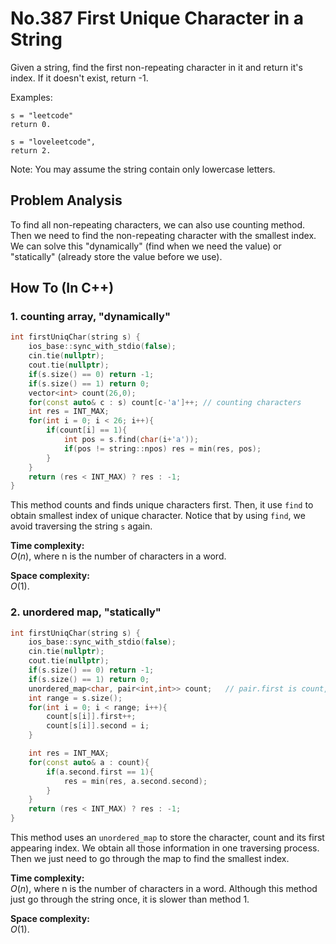 No.387 First Unique Character in a String
=========
Given a string, find the first non-repeating character in it and return it's index. If it doesn't exist, return -1.

Examples:
```
s = "leetcode"
return 0.

s = "loveleetcode",
return 2.
```
Note: You may assume the string contain only lowercase letters.

## Problem Analysis  

To find all non-repeating characters, we can also use counting method. Then we need to find the non-repeating character with the smallest index. We can solve this "dynamically" (find when we need the value) or "statically" (already store the value before we use).
  

## How To (In C++)
### 1. counting array, "dynamically"
 
```C++
int firstUniqChar(string s) {
    ios_base::sync_with_stdio(false);
    cin.tie(nullptr);
    cout.tie(nullptr);
    if(s.size() == 0) return -1;
    if(s.size() == 1) return 0;
    vector<int> count(26,0);
    for(const auto& c : s) count[c-'a']++; // counting characters
    int res = INT_MAX;
    for(int i = 0; i < 26; i++){
        if(count[i] == 1){
            int pos = s.find(char(i+'a'));
            if(pos != string::npos) res = min(res, pos);
        }
    }
    return (res < INT_MAX) ? res : -1;
}
```
This method counts and finds unique characters first. Then, it use `find` to obtain smallest index of unique character. Notice that by using `find`, we avoid traversing the string `s` again.  

**Time complexity:**  
$O(n)$, where n is the number of characters in a word.  
  
**Space complexity:**  
$O(1)$.  

### 2. unordered map, "statically"
```C++
int firstUniqChar(string s) {
    ios_base::sync_with_stdio(false);
    cin.tie(nullptr);
    cout.tie(nullptr);
    if(s.size() == 0) return -1;
    if(s.size() == 1) return 0;
    unordered_map<char, pair<int,int>> count;   // pair.first is count, pair.second is the first appearing index
    int range = s.size();
    for(int i = 0; i < range; i++){
        count[s[i]].first++;
        count[s[i]].second = i;
    }

    int res = INT_MAX;
    for(const auto& a : count){
        if(a.second.first == 1){
            res = min(res, a.second.second);
        }
    }
    return (res < INT_MAX) ? res : -1;
}
 ```
 This method uses an `unordered_map` to store the character, count and its first appearing index. We obtain all those information in one traversing process. Then we just need to go through the map to find the smallest index. 
 
 **Time complexity:**  
$O(n)$, where n is the number of characters in a word. Although this method just go through the string once, it is slower than method 1.  
  
**Space complexity:**  
$O(1)$.  
